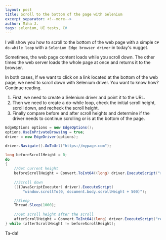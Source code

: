 ```yaml
---
layout: post
title: Scroll to the bottom of the page with Selenium
excerpt_separator: <!--more-->
author: Miha J.
tags: selenium, UI tests, C#
---
```


<!--more-->
I will show you how to scroll to the bottom of the web page with a simple `C# do-while loop` with a `Selenium Edge browser driver` in today's nugget.

Sometimes, the web page content loads while you scroll down. The other times the web server loads the whole page at once and returns it to the browser.

In both cases, If we want to click on a link located at the bottom of the web page, we need to scroll down with Selenium driver. You want to know how? Continue reading.

1. First, we need to create a Selenium driver and point it to the URL. 
2. Then we need to create a do-while loop, check the initial scroll height, scroll down, and recheck the scroll height.
3. Finally compare before and after scroll heights and determine if the driver needs to continue scrolling or is at the bottom of the page.

```csharp
EdgeOptions options = new EdgeOptions();
options.UseInPrivateBrowsing = true;
driver = new EdgeDriver(options);

driver.Navigate().GoToUrl("https://mypage.com");

long beforeScrollHeight = 0;
do
{
    //Get current height
    beforeScrollHeight = Convert.ToInt64((long) driver.ExecuteScript("return document.body.scrollHeight"));
    
    //Scroll down
    ((IJavaScriptExecutor) driver).ExecuteScript(
        "window.scrollTo(0, document.body.scrollHeight + 500)");

    //Sleep
    Thread.Sleep(1000);
    
    //Get scroll height after the scroll
    afterScrollHeight = Convert.ToInt64((long) driver.ExecuteScript("return document.body.scrollHeight"));
} while (afterScrollHeight != beforeScrollHeight);
```

Ta-da!